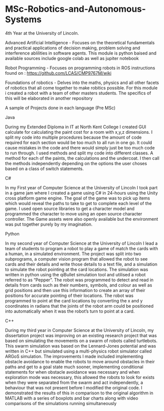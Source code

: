# MSc-Robotics-and-Autonomous-Systems
4th Year at the University of Lincoln.

Advanced Artificial Intelligence - Focuses on the theoretical fundamentals and practical applications of decision making, problem solving and interference ablilities in software agents. This module is python baised and available sources include google colab as well as jupiter notebook

Robot Programming - Focuses on programming robots in ROS
instructions found on : https://github.com/LCAS/CMP9767M/wiki

Foundations of robotics - Delves into the maths, physics and all other facets of robotics that all come together to make robitics possible. For this module i created a robot with a team of other masters students. The specifics of this will be elaborated in another repository

A sample of Projects done in each language (Pre MSc)

Java 

During my Extended Diploma in IT at North Kent College I created GUI calculate for calculating the paint cost for a room with x,y,z dimensions. I split my code into multiple procedures because the amount of code required for each section would be too much to all run in one go. It could cause mistakes in the code and there would simply just be too much code to run through. I used methods and split my code into different classes. A method for each of the paints, the calculations and the undercoat. I then call the methods independently depending on the options the user choses based on a class of switch statements.

C#

In my First year of Computer Science at the University of Lincoln I took part in a game jam where I created a game using C# in 24-hours using the Unity cross platform game engine. The goal of the game was to pick up items which would reveal the paths to take to get to complete each level of the game. I used open source libraries to get a character model and programmed the character to move using an open source character controller. The Game assets were also openly available but the environment was put together purely by my imagination.

Python

In my second year of Computer Science at the University of Lincoln I lead a team of students to program a robot to play a game of match the cards with a human, in a simulated environment. The project was split into two subprograms, a computer vision program that allowed the robot to see cards and their details and write those details to a text file, and a simulation to simulate the robot pointing at the card locations. The simulation was written in python using the qiBullet simulation tool and utilised a robot referred to as “Pepper”. The robot was programmed to detect and read in details from cards such as their numbers, symbols, and colour as well as grid positions and then use this information to create an array of their positions for accurate pointing of their locations. The robot was programmed to point at the card locations by converting the x and y coordinates in radians that the joints of the robot arm could be positioned into automatically when it was the robot’s turn to point at a card.

C++ 

During my third year in Computer Science at the University of Lincoln, my dissertation project was improving on an existing research project that was based on simulating the movements on a swarm of robots called turtlebots. This swarm simulation was based on the Lennard-Jones potential and was written in C++ but simulated using a multi-physics robot simulator called ARGoS simulation. The improvements I made included implementing obstacle avoidance to enable the robots to move around obstacles in their paths and get to a goal state much sooner, implementing conditional statements for when obstacle avoidance was necessary and when exploration mode was necessary, this allowed the robots to look for exists when they were separated from the swarm and act independently, a behaviour that was not present before I modified the original code. I demonstrated the results of this in comparison to the original algorithm in MATLAB with a series of boxplots and bar charts along with video comparisons of the simulations running simultaneously
